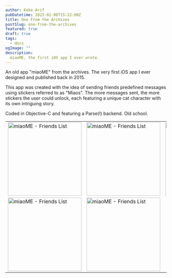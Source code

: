 ```yaml
---
author: Keke Arif
pubDatetime: 2023-02-08T15:22:00Z
title: One From the Archives
postSlug: one-from-the-archives
featured: true
draft: true
tags:
  - docs
ogImage: ""
description:
  miaoME, the first iOS app I ever wrote.
---
```


<style>
  table, tr, td {
    border: none;
  }
  img{ border:0; }
</style>

An old app "miaoME" from the archives. The very first iOS app I ever designed and published back in 2015.

This app was created with the idea of sending friends predefined messages using stickers referred to as "Miaos". The more messages sent, the more stickers the user could unlock, each featuring a unique cat character with its own intriguing story.

Coded in Objective-C and featuring a Parse(!) backend. Old school.

<!-- <img src="/assets/miaome/miaome-1.png" alt="miaoME - Friends List" width="300"> -->

<table>
  <tr>
    <td><img src="/assets/miaome/miaome-1.png" alt="miaoME - Friends List" width="230"></td>
    <td><img src="/assets/miaome/miaome-2.png" alt="miaoME - Friends List" width="230"></td>
    <td><img src="/assets/miaome/miaome-3.png" alt="miaoME - Friends List" width="230"></td>
  </tr>
  <tr>
    <td><img src="/assets/miaome/miaome-4.png" alt="miaoME - Friends List" width="230"></td>
    <td><img src="/assets/miaome/miaome-5.png" alt="miaoME - Friends List" width="230"></td>
  </tr>
 </table>